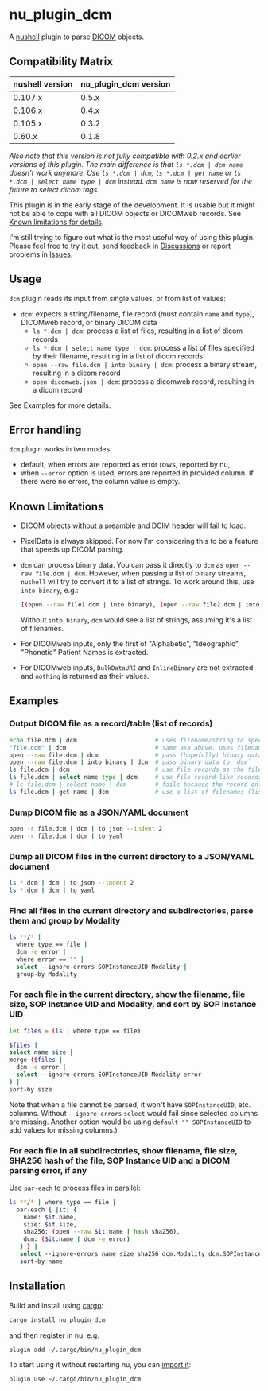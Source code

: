 # nu_plugin_dcm

A [nushell](https://www.nushell.sh/) plugin to parse [DICOM](https://en.wikipedia.org/wiki/DICOM) objects.

## Compatibility Matrix

| nushell version | nu_plugin_dcm version |
|-----------------|-----------------------|
| 0.107.x         | 0.5.x                 |
| 0.106.x         | 0.4.x                 |
| 0.105.x         | 0.3.2                 |
| 0.60.x          | 0.1.8                 |

*Also note that this version is not fully compatible with 0.2.x and earlier versions of this plugin. The main difference
is that `ls *.dcm | dcm name` doesn't work anymore.
Use `ls *.dcm | dcm`, `ls *.dcm | get name` or `ls *.dcm | select name type | dcm` instead. `dcm name` is now reserved
for the future to select dicom tags.*

This plugin is in the early stage of the development. It is usable but it might not be able to cope
with all DICOM objects or DICOMweb records. See [Known limitations for details](#known-limitations).

I'm still trying to figure out what is the most useful way of using this plugin. Please feel free to try it out,
send feedback in [Discussions](https://github.com/realcundo/nu_plugin_dcm/discussions) or report problems
in [Issues](https://github.com/realcundo/nu_plugin_dcm/issues).

## Usage

`dcm` plugin reads its input from single values, or from list of values:

- `dcm`: expects a string/filename, file record (must contain `name` and `type`), DICOMweb record, or binary DICOM data
    - `ls *.dcm | dcm`: process a list of files, resulting in a list of dicom records
    - `ls *.dcm | select name type | dcm`: process a list of files specified by their filename, resulting in a list of
      dicom records
    - `open --raw file.dcm | into binary | dcm`: process a binary stream, resulting in a dicom record
    - `open dicomweb.json | dcm`: process a dicomweb record, resulting in a dicom record

See Examples for more details.

## Error handling

`dcm` plugin works in two modes:

- default, when errors are reported as error rows, reported by nu,
- when `--error` option is used, errors are reported in provided column. If there were no errors, the column value is
  empty.

## Known Limitations

- DICOM objects without a preamble and DCIM header will fail to load.
- PixelData is always skipped. For now I'm considering this to be a feature that speeds up DICOM parsing.
- `dcm` can process binary data. You can pass it directly to `dcm` as `open --raw file.dcm | dcm`. However, when passing
  a list of binary streams,
  `nushell` will try to convert it to a list of strings. To work around this, use `into binary`, e.g.:
  ```sh
  [(open --raw file1.dcm | into binary), (open --raw file2.dcm | into binary)] | dcm
  ```

  Without `into binary`, `dcm` would see a list of strings, assuming it's a list of filenames.
- For DICOMweb inputs, only the first of "Alphabetic", "Ideographic", "Phonetic" Patient Names is extracted.
- For DICOMweb inputs, `BulkDataURI` and `InlineBinary` are not extracted and `nothing` is returned as their values.

## Examples

### Output DICOM file as a record/table (list of records)

```sh
echo file.dcm | dcm                      # uses filename/string to specify which file to open
"file.dcm" | dcm                         # same asa above, uses filename/string to specify which file to open
open --raw file.dcm | dcm                # pass (hopefully) binary data to `dcm`
open --raw file.dcm | into binary | dcm  # pass binary data to `dcm`
ls file.dcm | dcm                        # use file records as the filename
ls file.dcm | select name type | dcm     # use file record-like records as the filename
# ls file.dcm | select name | dcm        # fails because the record only contains `name` field.
ls file.dcm | get name | dcm             # use a list of filenames (list of strings, rather than a list of records)
```

### Dump DICOM file as a JSON/YAML document

```sh
open -r file.dcm | dcm | to json --indent 2
open -r file.dcm | dcm | to yaml
```

### Dump all DICOM files in the current directory to a JSON/YAML document

```sh
ls *.dcm | dcm | to json --indent 2
ls *.dcm | dcm | to yaml
```

### Find all files in the current directory and subdirectories, parse them and group by Modality

```sh
ls **/* |
  where type == file |
  dcm -e error |
  where error == "" |
  select --ignore-errors SOPInstanceUID Modality |
  group-by Modality
```

### For each file in the current directory, show the filename, file size, SOP Instance UID and Modality, and sort by SOP Instance UID

```sh
let files = (ls | where type == file)

$files |
select name size |
merge ($files |
  dcm -e error |
  select --ignore-errors SOPInstanceUID Modality error
) |
sort-by size
```

Note that when a file cannot be parsed, it won't have `SOPInstanceUID`, etc. columns. Without `--ignore-errors` `select`
would fail since selected columns are missing. Another option would be using `default "" SOPInstanceUID` to add values
for missing columns.)

### For each file in all subdirectories, show filename, file size, SHA256 hash of the file, SOP Instance UID and a DICOM parsing error, if any

Use `par-each` to process files in parallel:

```sh
ls **/* | where type == file |
  par-each { |it| {
    name: $it.name,
    size: $it.size,
    sha256: (open --raw $it.name | hash sha256),
    dcm: ($it.name | dcm -e error)
   } } |
   select --ignore-errors name size sha256 dcm.Modality dcm.SOPInstanceUID dcm.error |
   sort-by name
```

## Installation

Build and install using [cargo](https://doc.rust-lang.org/cargo/getting-started/installation.html):

```sh
cargo install nu_plugin_dcm
```

and then register in nu, e.g.

```nu
plugin add ~/.cargo/bin/nu_plugin_dcm
```

To start using it without restarting nu, you
can [import it](https://www.nushell.sh/book/plugins.html#importing-plugins):

```nu
plugin use ~/.cargo/bin/nu_plugin_dcm
```
